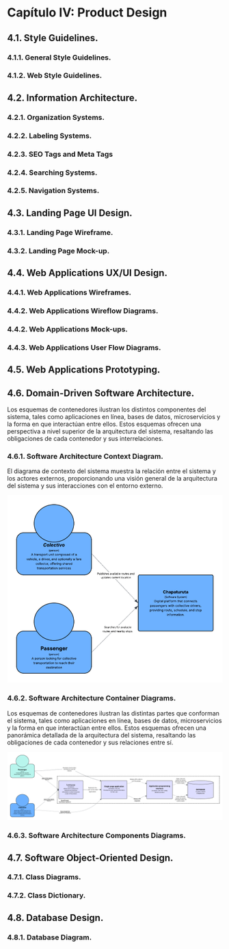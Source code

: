 # Capítulo IV: Product Design
## 4.1. Style Guidelines.
### 4.1.1. General Style Guidelines.
### 4.1.2. Web Style Guidelines.
## 4.2. Information Architecture.
### 4.2.1. Organization Systems.
### 4.2.2. Labeling Systems.
### 4.2.3. SEO Tags and Meta Tags
### 4.2.4. Searching Systems.
### 4.2.5. Navigation Systems.
## 4.3. Landing Page UI Design.
### 4.3.1. Landing Page Wireframe.
### 4.3.2. Landing Page Mock-up.
## 4.4. Web Applications UX/UI Design.
### 4.4.1. Web Applications Wireframes.
### 4.4.2. Web Applications Wireflow Diagrams.
### 4.4.2. Web Applications Mock-ups.
### 4.4.3. Web Applications User Flow Diagrams.
## 4.5. Web Applications Prototyping.

## 4.6. Domain-Driven Software Architecture.
Los esquemas de contenedores ilustran los distintos componentes del sistema, tales como aplicaciones en línea, bases de datos, microservicios y la forma en que interactúan entre ellos. Estos esquemas ofrecen una perspectiva a nivel superior de la arquitectura del sistema, resaltando las obligaciones de cada contenedor y sus interrelaciones.

### 4.6.1. Software Architecture Context Diagram.
El diagrama de contexto del sistema muestra la relación entre el sistema y los actores externos, proporcionando una visión general de la arquitectura del sistema y sus interacciones con el entorno externo.

![Software Architecture Context Diagram](assets/4_6_1.png)

### 4.6.2. Software Architecture Container Diagrams.
Los esquemas de contenedores ilustran las distintas partes que conforman el sistema, tales como aplicaciones en línea, bases de datos, microservicios y la forma en que interactúan entre ellos. Estos esquemas ofrecen una panorámica detallada de la arquitectura del sistema, resaltando las obligaciones de cada contenedor y sus relaciones entre sí.

![Software Architecture Container Diagram](assets/Software-Architecture-Container-Diagrams.png)

### 4.6.3. Software Architecture Components Diagrams.
## 4.7. Software Object-Oriented Design.
### 4.7.1. Class Diagrams.
### 4.7.2. Class Dictionary.
## 4.8. Database Design.
### 4.8.1. Database Diagram.

